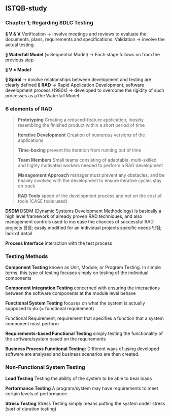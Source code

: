 ## ISTQB-study
### Chapter 1; Regarding SDLC Testing

**§ V & V**
Verification -> involve meetings and reviews to evaluate the documents, plans, requirements and specifications.
Validation -> involve the actual testing.

**§ Waterfall Model**
(= Sequential Model) 
-> Each stage follows on from the previous step

**§ V ± Model**

**§ Spiral**
-> involve relationships between development and testing are clearly defined
**§ RAD**
-> Rapid Application Development, software development process (1980s)
-> developed to overcome the rigidity of such processes as µThe Waterfall Model

### 6 elements of RAD

>**Prototyping**
Creating a reduced-feature application, loosely resembling the finished product within a short period of time
>
>**Iterative Development**
Creation of numerous versions of the applications
>
>**Time-boxing**
prevent the iteration from running out of time
>
>**Team Members**
Small teams consisting of adaptable, multi-skilled and highly motivated workers needed to perform a RAD development
>
>**Management Approach**
manager must prevent any obstacles, and be heavily involved with the development to ensure iterative cycles stay on track
>
>**RAD Tools**
 speed of the development process and not on the cost of tools (CASE tools used)

**DSDM**
DSDM (Dynamic Systems Development Methodology) is basically a high level framework of already
proven RAD techniques, and also management controls used to increase the chances of
successful RAD projects
장점; easily modified for an individual projects specific needs 
단점; lack of detail

**Process Interface**
interaction with the test process

### Testing Methods

**Component Testing**
known as Unit, Module, or Program Testing. In simple terms, this type of
testing focuses simply on testing of the individual components

**Component Integration Testing**
 concerned with ensuring the interactions between the software
components at the module level behave

**Functional System Testing**
 focuses on what the system is actually supposed to do.(= functional requirement)

Functional Requirement; requirement that specifies a function that a system component must perform

**Requirements-based Functional Testing**
simply testing the functionality of the software/system
based on the requirements

**Business Process Functional Testing:**
Different ways of using developed software are analysed and business scenarios are then created.

### Non-Functional System Testing

**Load Testing**
Testing the ability of the system to be able to bear loads

**Performance Testing**
A program/system may have requirements to meet certain levels of performance

**Stress Testing**
Stress Testing simply means putting the system under stress (sort of duration testing)



